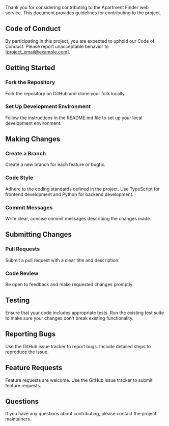 Thank you for considering contributing to the Apartment Finder web service. This document provides guidelines for contributing to the project.

## Code of Conduct

By participating in this project, you are expected to uphold our Code of Conduct. Please report unacceptable behavior to [project_email@example.com].

## Getting Started

### Fork the Repository

Fork the repository on GitHub and clone your fork locally.

### Set Up Development Environment

Follow the instructions in the README.md file to set up your local development environment.

## Making Changes

### Create a Branch

Create a new branch for each feature or bugfix.

### Code Style

Adhere to the coding standards defined in the project. Use TypeScript for frontend development and Python for backend development.

### Commit Messages

Write clear, concise commit messages describing the changes made.

## Submitting Changes

### Pull Requests

Submit a pull request with a clear title and description.

### Code Review

Be open to feedback and make requested changes promptly.

## Testing

Ensure that your code includes appropriate tests. Run the existing test suite to make sure your changes don't break existing functionality.

## Reporting Bugs

Use the GitHub issue tracker to report bugs. Include detailed steps to reproduce the issue.

## Feature Requests

Feature requests are welcome. Use the GitHub issue tracker to submit feature requests.

## Questions

If you have any questions about contributing, please contact the project maintainers.

<!-- Human Tasks -->
<!--
TODO: Review and approve the CONTRIBUTING.md content
TODO: Add project-specific email for Code of Conduct violations
-->